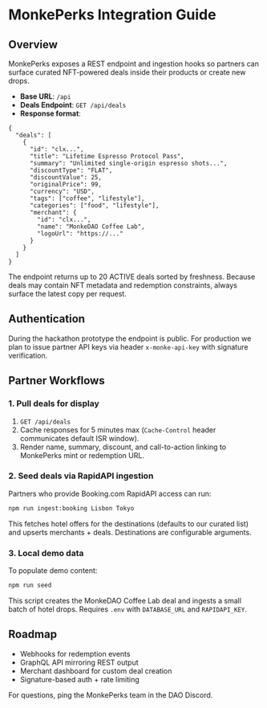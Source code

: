 # MonkePerks Integration Guide

## Overview
MonkePerks exposes a REST endpoint and ingestion hooks so partners can surface curated NFT-powered deals inside their products or create new drops.

- **Base URL**: `/api`
- **Deals Endpoint**: `GET /api/deals`
- **Response format**:

```jsonc
{
  "deals": [
    {
      "id": "clx...",
      "title": "Lifetime Espresso Protocol Pass",
      "summary": "Unlimited single-origin espresso shots...",
      "discountType": "FLAT",
      "discountValue": 25,
      "originalPrice": 99,
      "currency": "USD",
      "tags": ["coffee", "lifestyle"],
      "categories": ["food", "lifestyle"],
      "merchant": {
        "id": "clx...",
        "name": "MonkeDAO Coffee Lab",
        "logoUrl": "https://..."
      }
    }
  ]
}
```

The endpoint returns up to 20 ACTIVE deals sorted by freshness. Because deals may contain NFT metadata and redemption constraints, always surface the latest copy per request.

## Authentication
During the hackathon prototype the endpoint is public. For production we plan to issue partner API keys via header `x-monke-api-key` with signature verification.

## Partner Workflows

### 1. Pull deals for display
1. `GET /api/deals`
2. Cache responses for 5 minutes max (`Cache-Control` header communicates default ISR window).
3. Render name, summary, discount, and call-to-action linking to MonkePerks mint or redemption URL.

### 2. Seed deals via RapidAPI ingestion
Partners who provide Booking.com RapidAPI access can run:

```bash
npm run ingest:booking Lisbon Tokyo
```

This fetches hotel offers for the destinations (defaults to our curated list) and upserts merchants + deals. Destinations are configurable arguments.

### 3. Local demo data
To populate demo content:

```bash
npm run seed
```

This script creates the MonkeDAO Coffee Lab deal and ingests a small batch of hotel drops. Requires `.env` with `DATABASE_URL` and `RAPIDAPI_KEY`.

## Roadmap
- Webhooks for redemption events
- GraphQL API mirroring REST output
- Merchant dashboard for custom deal creation
- Signature-based auth + rate limiting

For questions, ping the MonkePerks team in the DAO Discord.
